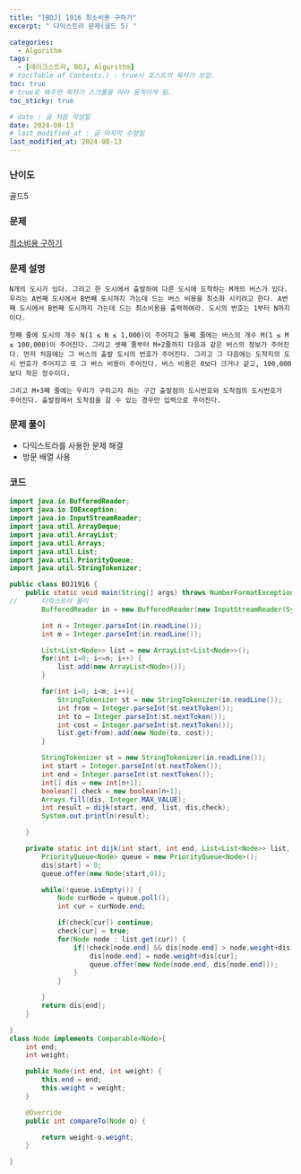```yaml
---
title: "[BOJ] 1916 최소비용 구하기"
excerpt: " 다익스트라 문제(골드 5) "

categories:
  - Algorithm
tags:
  - [데이크스트라, BOJ, Algorithm]
# toc(Table of Contents.) : true시 포스트의 목차가 보임.
toc: true
# true로 해주면 목차가 스크롤을 따라 움직이게 됨.
toc_sticky: true

# date : 글 처음 작성일
date: 2024-08-13
# last_modified_at : 글 마지막 수정일
last_modified_at: 2024-08-13
---
```


### 난이도

골드5

### 문제

[최소비용 구하기](https://www.acmicpc.net/problem/1916)

### 문제 설명

    N개의 도시가 있다. 그리고 한 도시에서 출발하여 다른 도시에 도착하는 M개의 버스가 있다. 우리는 A번째 도시에서 B번째 도시까지 가는데 드는 버스 비용을 최소화 시키려고 한다. A번째 도시에서 B번째 도시까지 가는데 드는 최소비용을 출력하여라. 도시의 번호는 1부터 N까지이다.

    첫째 줄에 도시의 개수 N(1 ≤ N ≤ 1,000)이 주어지고 둘째 줄에는 버스의 개수 M(1 ≤ M ≤ 100,000)이 주어진다. 그리고 셋째 줄부터 M+2줄까지 다음과 같은 버스의 정보가 주어진다. 먼저 처음에는 그 버스의 출발 도시의 번호가 주어진다. 그리고 그 다음에는 도착지의 도시 번호가 주어지고 또 그 버스 비용이 주어진다. 버스 비용은 0보다 크거나 같고, 100,000보다 작은 정수이다.

    그리고 M+3째 줄에는 우리가 구하고자 하는 구간 출발점의 도시번호와 도착점의 도시번호가 주어진다. 출발점에서 도착점을 갈 수 있는 경우만 입력으로 주어진다.

### 문제 풀이

- 다익스트라를 사용한 문제 해결
- 방문 배열 사용

### 코드

```java
import java.io.BufferedReader;
import java.io.IOException;
import java.io.InputStreamReader;
import java.util.ArrayDeque;
import java.util.ArrayList;
import java.util.Arrays;
import java.util.List;
import java.util.PriorityQueue;
import java.util.StringTokenizer;

public class BOJ1916 {
	public static void main(String[] args) throws NumberFormatException, IOException {
//		다익스트라 풀이
		BufferedReader in = new BufferedReader(new InputStreamReader(System.in));

		int n = Integer.parseInt(in.readLine());
		int m = Integer.parseInt(in.readLine());

		List<List<Node>> list = new ArrayList<List<Node>>();
		for(int i=0; i<=n; i++) {
			list.add(new ArrayList<Node>());
		}

		for(int i=0; i<m; i++){
			StringTokenizer st = new StringTokenizer(in.readLine());
			int from = Integer.parseInt(st.nextToken());
			int to = Integer.parseInt(st.nextToken());
			int cost = Integer.parseInt(st.nextToken());
			list.get(from).add(new Node(to, cost));
		}

		StringTokenizer st = new StringTokenizer(in.readLine());
		int start = Integer.parseInt(st.nextToken());
		int end = Integer.parseInt(st.nextToken());
		int[] dis = new int[n+1];
		boolean[] check = new boolean[n+1];
		Arrays.fill(dis, Integer.MAX_VALUE);
		int result = dijk(start, end, list, dis,check);
		System.out.println(result);

	}

	private static int dijk(int start, int end, List<List<Node>> list, int[] dis, boolean[] check) {
		PriorityQueue<Node> queue = new PriorityQueue<Node>();
		dis[start] = 0;
		queue.offer(new Node(start,0));

		while(!queue.isEmpty()) {
			Node curNode = queue.poll();
			int cur = curNode.end;

			if(check[cur]) continue;
			check[cur] = true;
			for(Node node : list.get(cur)) {
				if(!check[node.end] && dis[node.end] > node.weight+dis[cur]) {
					dis[node.end] = node.weight+dis[cur];
					queue.offer(new Node(node.end, dis[node.end]));
				}
			}

		}
		return dis[end];
	}

}
class Node implements Comparable<Node>{
	int end;
	int weight;

	public Node(int end, int weight) {
		this.end = end;
		this.weight = weight;
	}

	@Override
	public int compareTo(Node o) {

		return weight-o.weight;
	}

}

```
